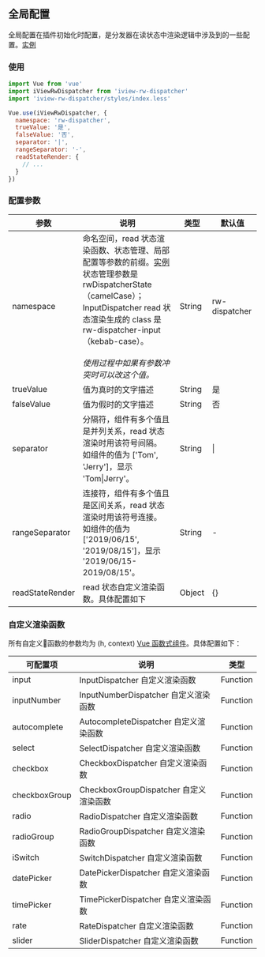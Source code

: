 ## 全局配置
全局配置在插件初始化时配置，是分发器在读状态中渲染逻辑中涉及到的一些配置。[实例](https://github.com/tedtse/iview-rw-dispatcher-example/tree/master/configuaration)

### 使用
```javascript
import Vue from 'vue'
import iViewRwDispatcher from 'iview-rw-dispatcher'
import 'iview-rw-dispatcher/styles/index.less'

Vue.use(iViewRwDispatcher, {
  namespace: 'rw-dispatcher',
  trueValue: '是',
  falseValue: '否',
  separator: '|',
  rangeSeparator: '-',
  readStateRender: {
    // ...
  }
})
```

### 配置参数
<table>
  <thead>
    <tr>
      <th>参数</th>
      <th>说明</th>
      <th>类型</th>
      <th>默认值</th>
    </tr>
  </thead>
  <tbody>
    <tr>
      <td>namespace</td>
      <td>
        命名空间，read 状态渲染函数、状态管理、局部配置等参数的前缀。<a href="https://github.com/tedtse/iview-rw-dispatcher-example/tree/master/namespace">实例</a>
        <el-tooltip placement="top">
          <div slot="content">
            状态管理参数是 rwDispatcherState（camelCase）；<br />
            InputDispatcher read 状态渲染生成的 class 是 rw-dispatcher-input（kebab-case）。
          </div>
          <i class="el-icon-question" />
        </el-tooltip>
        <br />
        使用过程中如果有参数冲突时可以改这个值。
      </td>
      <td>String</td>
      <td>rw-dispatcher</td>
    </tr>
    <tr>
      <td>trueValue</td>
      <td>值为真时的文字描述</td>
      <td>String</td>
      <td>是</td>
    </tr>
    <tr>
      <td>falseValue</td>
      <td>值为假时的文字描述</td>
      <td>String</td>
      <td>否</td>
    </tr>
    <tr>
      <td>separator</td>
      <td>
        分隔符，组件有多个值且是并列关系，read 状态渲染时用该符号间隔。<br />
        如组件的值为 ['Tom', 'Jerry']，显示 'Tom|Jerry'。
      </td>
      <td>String</td>
      <td>|</td>
    </tr>
    <tr>
      <td>rangeSeparator</td>
      <td>
        连接符，组件有多个值且是区间关系，read 状态渲染时用该符号连接。<br />
        如组件的值为 ['2019/06/15', '2019/08/15']，显示 '2019/06/15-2019/08/15'。
      </td>
      <td>String</td>
      <td>-</td>
    </tr>
    <tr>
      <td>readStateRender</td>
      <td>read 状态自定义渲染函数。具体配置如下</td>
      <td>Object</td>
      <td>{}</td>
    </tr>
  </tbody>
</table>

### 自定义渲染函数
所有自定义函数的参数均为 (h, context) [Vue 函数式组件](https://cn.vuejs.org/v2/guide/render-function.html#%E5%87%BD%E6%95%B0%E5%BC%8F%E7%BB%84%E4%BB%B6)。具体配置如下：

| 可配置项 | 说明 | 类型 |
| ---- | -------- | ---- |
| input | InputDispatcher 自定义渲染函数 | Function |
| inputNumber | InputNumberDispatcher 自定义渲染函数 | Function |
| autocomplete | AutocompleteDispatcher 自定义渲染函数 | Function |
| select | SelectDispatcher 自定义渲染函数 | Function |
| checkbox | CheckboxDispatcher 自定义渲染函数 | Function |
| checkboxGroup | CheckboxGroupDispatcher 自定义渲染函数 | Function |
| radio | RadioDispatcher 自定义渲染函数 | Function |
| radioGroup | RadioGroupDispatcher 自定义渲染函数 | Function |
| iSwitch | SwitchDispatcher 自定义渲染函数 | Function |
| datePicker | DatePickerDispatcher 自定义渲染函数 | Function |
| timePicker | TimePickerDispatcher 自定义渲染函数 | Function |
| rate | RateDispatcher 自定义渲染函数 | Function |
| slider | SliderDispatcher 自定义渲染函数 | Function |
